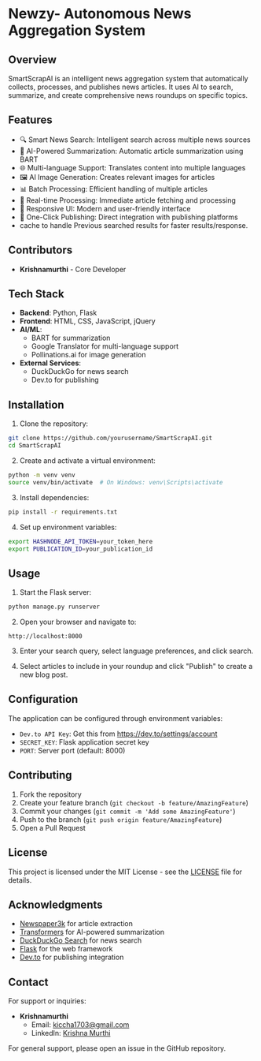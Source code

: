 # Newzy- Autonomous News Aggregation System

## Overview
SmartScrapAI is an intelligent news aggregation system that automatically collects, processes, and publishes news articles. It uses AI to search, summarize, and create comprehensive news roundups on specific topics.

## Features
- 🔍 Smart News Search: Intelligent search across multiple news sources
- 📝 AI-Powered Summarization: Automatic article summarization using BART
- 🌐 Multi-language Support: Translates content into multiple languages
- 🖼️ AI Image Generation: Creates relevant images for articles
- 📊 Batch Processing: Efficient handling of multiple articles
- 🔄 Real-time Processing: Immediate article fetching and processing
- 📱 Responsive UI: Modern and user-friendly interface
- 🚀 One-Click Publishing: Direct integration with publishing platforms
- cache to handle Previous searched results for faster results/response.

## Contributors
- **Krishnamurthi** - Core Developer

## Tech Stack
- **Backend**: Python, Flask
- **Frontend**: HTML, CSS, JavaScript, jQuery
- **AI/ML**: 
  - BART for summarization
  - Google Translator for multi-language support
  - Pollinations.ai for image generation
- **External Services**:
  - DuckDuckGo for news search
  - Dev.to for publishing

## Installation

1. Clone the repository:
```bash
git clone https://github.com/yourusername/SmartScrapAI.git
cd SmartScrapAI
```

2. Create and activate a virtual environment:
```bash
python -m venv venv
source venv/bin/activate  # On Windows: venv\Scripts\activate
```

3. Install dependencies:
```bash
pip install -r requirements.txt
```

4. Set up environment variables:
```bash
export HASHNODE_API_TOKEN=your_token_here
export PUBLICATION_ID=your_publication_id
```

## Usage

1. Start the Flask server:
```bash
python manage.py runserver
```

2. Open your browser and navigate to:
```
http://localhost:8000
```

3. Enter your search query, select language preferences, and click search.

4. Select articles to include in your roundup and click "Publish" to create a new blog post.

## Configuration

The application can be configured through environment variables:

- `Dev.to API Key`: Get this from https://dev.to/settings/account
- `SECRET_KEY`: Flask application secret key
- `PORT`: Server port (default: 8000)

## Contributing

1. Fork the repository
2. Create your feature branch (`git checkout -b feature/AmazingFeature`)
3. Commit your changes (`git commit -m 'Add some AmazingFeature'`)
4. Push to the branch (`git push origin feature/AmazingFeature`)
5. Open a Pull Request

## License

This project is licensed under the MIT License - see the [LICENSE](LICENSE) file for details.

## Acknowledgments
- [Newspaper3k](https://newspaper.readthedocs.io/) for article extraction
- [Transformers](https://huggingface.co/transformers/) for AI-powered summarization
- [DuckDuckGo Search](https://github.com/deedy5/duckduckgo_search) for news search
- [Flask](https://flask.palletsprojects.com/) for the web framework
- [Dev.to](https://dev.to/) for publishing integration

## Contact

For support or inquiries:
- **Krishnamurthi**
  - Email: kiccha1703@gmail.com
  - LinkedIn: [Krishna Murthi](https://www.linkedin.com/in/krishna9003762619murthi)

For general support, please open an issue in the GitHub repository.
